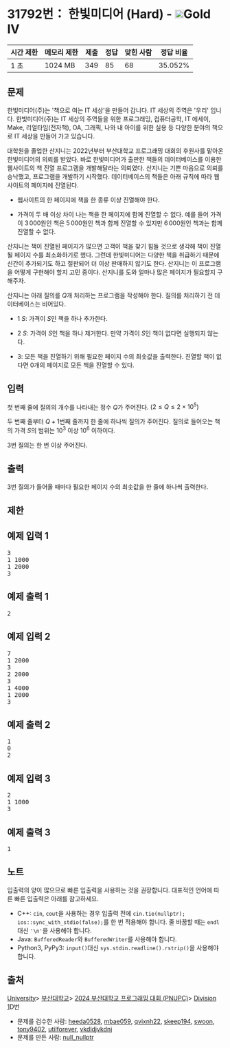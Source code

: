 # 31792번： 한빛미디어 (Hard) - <img src="https://static.solved.ac/tier_small/12.svg" style="height:20px" />Gold IV


| 시간 제한 | 메모리 제한 | 제출 | 정답 | 맞힌 사람 | 정답 비율 |
| --- | --- | --- | --- | --- | --- |
| 1 초 | 1024 MB | 349 | 85 | 68 | 35.052% |


## 문제




한빛미디어(주)는 '책으로 여는 IT 세상'을 만들어 갑니다. IT 세상의 주역은 '우리' 입니다. 한빛미디어(주)는 IT 세상의 주역들을 위한 프로그래밍, 컴퓨터공학, IT 에세이, Make, 리얼타임(전자책), OA, 그래픽, 나와 내 아이를 위한 실용 등 다양한 분야의 책으로 IT 세상을 만들어 가고 있습니다.


대학원을 졸업한 산지니는 2022년부터 부산대학교 프로그래밍 대회의 후원사를 맡아온 한빛미디어의 의뢰를 받았다. 바로 한빛미디어가 출판한 책들의 데이터베이스를 이용한 웹사이트의 책 진열 프로그램을 개발해달라는 의뢰였다. 산지니는 기쁜 마음으로 의뢰를 승낙했고, 프로그램을 개발하기 시작했다. 데이터베이스의 책들은 아래 규칙에 따라 웹사이트의 페이지에 진열된다.

- 웹사이트의 한 페이지에 책을 한 종류 이상 진열해야 한다.

- 가격이 두 배 이상 차이 나는 책을 한 페이지에 함께 진열할 수 없다. 예를 들어 가격이 $3\,000$원인 책은 $5\,000$원인 책과 함께 진열할 수 있지만 $6\,000$원인 책과는 함께 진열할 수 없다.


산지니는 책이 진열된 페이지가 많으면 고객이 책을 찾기 힘들 것으로 생각해 책이 진열될 페이지 수를 최소화하기로 했다. 그런데 한빛미디어는 다양한 책을 취급하기 때문에 신간이 추가되기도 하고 절판되어 더 이상 판매하지 않기도 한다. 산지니는 이 프로그램을 어떻게 구현해야 할지 고민 중이다. 산지니를 도와 얼마나 많은 페이지가 필요할지 구해주자.

산지니는 아래 질의를 $Q$개 처리하는 프로그램을 작성해야 한다. 질의를 처리하기 전 데이터베이스는 비어있다.

- $1$ $S$: 가격이 $S$인 책을 하나 추가한다.

- $2$ $S$: 가격이 $S$인 책을 하나 제거한다. 만약 가격이 $S$인 책이 없다면 실행되지 않는다.

- $3$: 모든 책을 진열하기 위해 필요한 페이지 수의 최솟값을 출력한다. 진열할 책이 없다면 $0$개의 페이지로 모든 책을 진열할 수 있다.





## 입력


첫 번째 줄에 질의의 개수를 나타내는 정수 $Q$가 주어진다. $(2\leq Q\leq 2\times 10^{5})$

두 번째 줄부터 $Q + 1$번째 줄까지 한 줄에 하나씩 질의가 주어진다. 질의로 들어오는 책의 가격 $S$의 범위는 $10^3$ 이상 $10^6$ 이하이다.

$3$번 질의는 한 번 이상 주어진다.




## 출력


$3$번 질의가 들어올 때마다 필요한 페이지 수의 최솟값을 한 줄에 하나씩 출력한다.




## 제한




## 예제 입력 1


<pre>3
1 1000
1 2000
3
</pre>


## 예제 출력 1


<pre>2
</pre>




## 예제 입력 2


<pre>7
1 2000
3
2 2000
3
1 4000
1 2000
3
</pre>


## 예제 출력 2


<pre>1
0
2
</pre>




## 예제 입력 3


<pre>2
1 1000
3
</pre>


## 예제 출력 3


<pre>1
</pre>




## 노트


입출력의 양이 많으므로 빠른 입출력을 사용하는 것을 권장합니다. 대표적인 언어에 따른 빠른 입출력은 아래를 참고하세요.

- C++: <code>cin</code>, <code>cout</code>을 사용하는 경우 입출력 전에 <code>cin.tie(nullptr); ios::sync_with_stdio(false);</code>를 한 번 적용해야 합니다. 줄 바꿈할 때는 <code>endl</code>대신 <code>'\n'</code>을 사용해야 합니다.
- Java: <code>BufferedReader</code>와 <code>BufferedWriter</code>를 사용해야 합니다.
- Python3, PyPy3: <code>input()</code>대신 <code>sys.stdin.readline().rstrip()</code>을 사용해야 합니다.





## 출처


[University](/category/5)> [부산대학교](/category/671)> [2024 부산대학교 프로그래밍 대회 (PNUPC)](/category/1032)> [Division 1](/category/detail/4202)D번
- 문제를 검수한 사람: [heeda0528](/user/heeda0528), [mbae059](/user/mbae059), [qvixnh22](/user/qvixnh22), [skeep194](/user/skeep194), [swoon](/user/swoon), [tony9402](/user/tony9402), [utilforever](/user/utilforever), [vkdldjvkdnj](/user/vkdldjvkdnj)
- 문제를 만든 사람: [null_nullptr](/user/null_nullptr)




